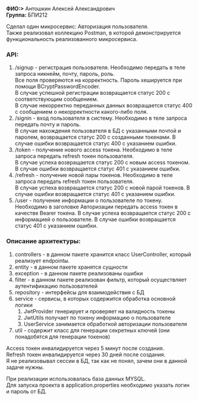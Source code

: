 **ФИО:>** Антошкин Алексей Александрович\
**Группа:** БПИ212

Сделал один микросервис: Авторизация пользователя.\
Также реализовал коллекцию Postman, в которой демонстрируется функциональность реализованного микросервиса.

**<h3>API:</h3>**
1. /signup - регистрация пользователя. Необходимо передать в теле запроса никнейм, почту, пароль, роль.\
Все поля проверяются на корректность. Пароль хешируется при помощи BCryptPasswordEncoder.\
В случае успешной регистрации возвращается статус 200 с соответствующим сообщением.\
В случае некорректно переданных данных возвращается статус 400 с сообщением о некорректности какого-либо поля.
2. /signin - вход пользователя в систему. Необходимо в теле запроса передать почту и пароль. \
В случае нахождения пользователя в БД с указанными почтой и паролем, возвращается статус 200 с созданными токенами.
В случае ошибки возвращается статус 400 с указанием ошибки.
3. /token - получение нового access токена. Необходимо в теле запроса передать refresh токен пользователя.\
В случае успеха возвращается статус 200 с новым access токеном.
В случае ошибки возвращается статус 401 с указанием ошибки.
4. /refresh - получение новой пары токенов. Необходимо в теле запроса передать refresh токен пользователя.\
В случае успеха возвращается статус 200 с новой парой токенов.
В случае ошибки возвращается статус 401 с указанием ошибки.
5. /user - получение информации о пользователе по токену. Необходимо в заголовке Авторизации передать access токен 
в качестве Bearer токена.
В случае успеха возвращается статус 200 с информацией о пользователе.
В случае ошибки возвращается статус 401 с указанием ошибки.

**<h3>Описание архитектуры:</h3>**
1. controllers - в данном пакете хранится класс UserController, который реализует endpointы.
2. entity - в данном пакете хранятся сущности
3. exception - в данном пакете реализованы ошибки
4. filter - в данном пакете реализован фильтр, который осуществляет аутентификацию пользователей
5. repository - интерфейсы для взаимодействия с БД
6. service - сервисы, в которых содержится обработка основной логики
   1. JwtProvider генерирует и проверяет на валидность токены
   2.  JwtUtils получает по токену информацию о пользователе
   3. UserService занимается обработкой авторизации пользователя
7. util - содержит класс для генерации секретных ключей (они понадобятся для генерации токенов)

Access токен инвалидируется через 5 минут после создания.\
Refresh токен инвалидируется через 30 дней после создания.\
Я не реализовывал сессии в БД, так как не понял, зачем они в данной задаче нужны.

При реализации использовалась база данных MYSQL.\
Для запуска проекта в application.properties необходимо указать логин и пароль от БД.
